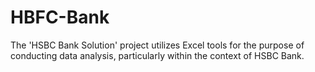 # HBFC-Bank
The 'HSBC Bank Solution' project utilizes Excel tools for the purpose of conducting data analysis, particularly within the context of HSBC Bank.
